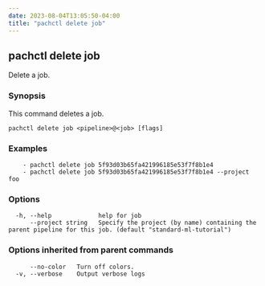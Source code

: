 ```yaml
---
date: 2023-08-04T13:05:50-04:00
title: "pachctl delete job"
---
```


## pachctl delete job

Delete a job.

### Synopsis

This command deletes a job.

```
pachctl delete job <pipeline>@<job> [flags]
```

### Examples

```
	- pachctl delete job 5f93d03b65fa421996185e53f7f8b1e4 
	- pachctl delete job 5f93d03b65fa421996185e53f7f8b1e4 --project foo
```

### Options

```
  -h, --help             help for job
      --project string   Specify the project (by name) containing the parent pipeline for this job. (default "standard-ml-tutorial")
```

### Options inherited from parent commands

```
      --no-color   Turn off colors.
  -v, --verbose    Output verbose logs
```

